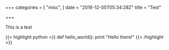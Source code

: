 +++
categories = [
  "misc",
]
date = "2016-12-05T05:34:28Z"
title = "Test"

+++

This is a test

{{< highlight python >}}
def hello_world():
    print "Hello there!"
{{< /highlight >}}
